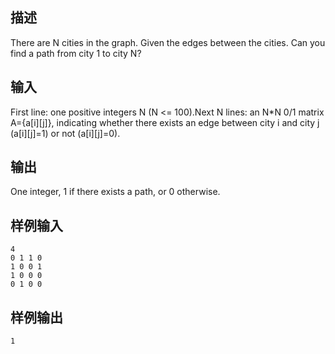 ## 描述


There are N cities in the graph. Given the edges between the cities. Can you find a path from city 1 to city N?

## 输入


First line: one positive integers N (N <= 100).Next N lines: an N*N 0/1 matrix A={a[i][j]}, indicating whether there exists an edge between city i and city j (a[i][j]=1) or not (a[i][j]=0).

## 输出


One integer, 1 if there exists a path, or 0 otherwise.

## 样例输入


```
4
0 1 1 0
1 0 0 1
1 0 0 0
0 1 0 0
```


## 样例输出


```
1
```


